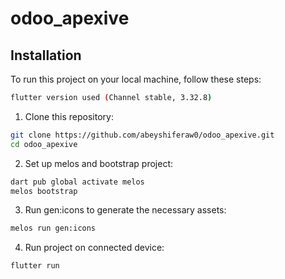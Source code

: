 # odoo_apexive

## Installation

To run this project on your local machine, follow these steps:

```bash
flutter version used (Channel stable, 3.32.8)
```

1. Clone this repository:
```bash
git clone https://github.com/abeyshiferaw0/odoo_apexive.git
cd odoo_apexive
```
2. Set up melos and bootstrap project:
```bash
dart pub global activate melos
melos bootstrap
```
3. Run gen:icons to generate the necessary assets:
```bash
melos run gen:icons
```
4. Run project on connected device:
```bash
flutter run
```
